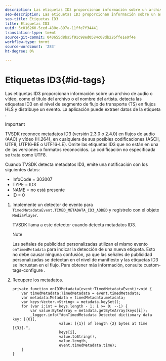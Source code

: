 ```yaml
---
description: Las etiquetas ID3 proporcionan información sobre un archivo de audio o vídeo, como el título del archivo o el nombre del artista. detecta las etiquetas ID3 en el nivel de segmento de flujo de transporte (TS) en flujos HLS y distribuye un evento. La aplicación puede extraer datos de la etiqueta .
seo-description: Las etiquetas ID3 proporcionan información sobre un archivo de audio o vídeo, como el título del archivo o el nombre del artista. detecta las etiquetas ID3 en el nivel de segmento de flujo de transporte (TS) en flujos HLS y distribuye un evento. La aplicación puede extraer datos de la etiqueta .
seo-title: Etiquetas ID3
title: Etiquetas ID3
uuid: 5c016260-5ced-480e-897a-11ffe7f34441
translation-type: tm+mt
source-git-commit: 040655d8ba5f91c98ed0584c08db226ffe1e0f4e
workflow-type: tm+mt
source-wordcount: '283'
ht-degree: 0%

---
```



# Etiquetas ID3{#id-tags}

Las etiquetas ID3 proporcionan información sobre un archivo de audio o vídeo, como el título del archivo o el nombre del artista. detecta las etiquetas ID3 en el nivel de segmento de flujo de transporte (TS) en flujos HLS y distribuye un evento. La aplicación puede extraer datos de la etiqueta .

>[!IMPORTANT]
>
>TVSDK reconoce metadatos ID3 (versión 2.3.0 o 2.4.0) en flujos de audio (AAC) y vídeo (H.264), en cualquiera de sus posibles codificaciones (ASCII, UTF8, UTF16-BE o UTF16-LE). Omite las etiquetas ID3 que no están en una de las versiones o formatos reconocidos. La codificación no especificada se trata como UTF8.

Cuando TVSDK detecta metadatos ID3, emite una notificación con los siguientes datos:

* InfoCode = 303007
* TYPE = ID3
* NAME = no está presente
* ID = 0

1. Implemente un detector de evento para `TimedMetadataEvent.TIMED_METADATA_ID3_ADDED` y regístrelo con el objeto `MediaPlayer`.

   TVSDK llama a este detector cuando detecta metadatos ID3.

   >[!NOTE]
   >
   >Las señales de publicidad personalizadas utilizan el mismo evento `onTimedMetadata` para indicar la detección de una nueva etiqueta. Esto no debe causar ninguna confusión, ya que las señales de publicidad personalizadas se detectan en el nivel de manifiesto y las etiquetas ID3 se incrustan en el flujo. Para obtener más información, consulte custom-tags-configure .

1. Recupere los metadatos.

   ```
   private function onID3Metadata(event:TimedMetadataEvent):void { 
       var timedMetadata:TimedMetadata = event.timedMetadata; 
       var metadata:Metadata = timedMetadata.metadata; 
       var keys:Vector.<String> = metadata.keySet(); 
       for (var i:int = keys.length - 1; i >= 0; --i) { 
           var value:ByteArray = metadata.getByteArray(keys[i]); 
           _logger.info("#onTimedMetadata Detected dictionary data key: [{0}],  
                        value: [{1}] of length {2} bytes at time [{3}].",  
                        keys[i],  
                        value.toString(),  
                        value.length,  
                        event.timedMetadata.time); 
       } 
   } 
   ```

